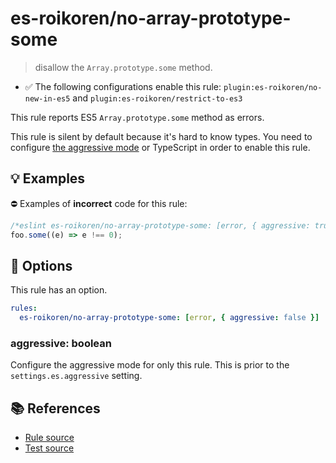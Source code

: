 # es-roikoren/no-array-prototype-some
> disallow the `Array.prototype.some` method.

- ✅ The following configurations enable this rule: `plugin:es-roikoren/no-new-in-es5` and `plugin:es-roikoren/restrict-to-es3`

This rule reports ES5 `Array.prototype.some` method as errors.

This rule is silent by default because it's hard to know types. You need to configure [the aggressive mode](../#the-aggressive-mode) or TypeScript in order to enable this rule.

## 💡 Examples

⛔ Examples of **incorrect** code for this rule:

```js
/*eslint es-roikoren/no-array-prototype-some: [error, { aggressive: true }] */
foo.some((e) => e !== 0);
```

## 🔧 Options

This rule has an option.

```yml
rules:
  es-roikoren/no-array-prototype-some: [error, { aggressive: false }]
```

### aggressive: boolean

Configure the aggressive mode for only this rule.
This is prior to the `settings.es.aggressive` setting.

## 📚 References

- [Rule source](https://github.com/roikoren755/eslint-plugin-es/blob/v0.0.7/src/rules/no-array-prototype-some.ts)
- [Test source](https://github.com/roikoren755/eslint-plugin-es/blob/v0.0.7/tests/src/rules/no-array-prototype-some.ts)
